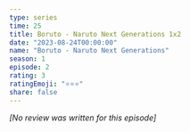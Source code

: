 ```yaml
---
type: series
time: 25
title: Boruto - Naruto Next Generations 1x2
date: "2023-08-24T00:00:00"
name: "Boruto - Naruto Next Generations"
season: 1
episode: 2
rating: 3
ratingEmoji: "⭐️⭐️⭐️"
share: false
---
```


_[No review was written for this episode]_
